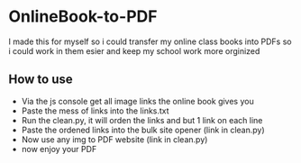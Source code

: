 # OnlineBook-to-PDF
I made this for myself so i could transfer my online class books into PDFs so i could work in them esier and keep my school work more orginized

## How to use
- Via the js console get all image links the online book gives you
- Paste the mess of links into the links.txt
- Run the clean.py, it will orden the links and but 1 link on each line
- Paste the ordened links into the bulk site opener (link in clean.py)
- Now use any img to PDF website (link in clean.py)
- now enjoy your PDF
